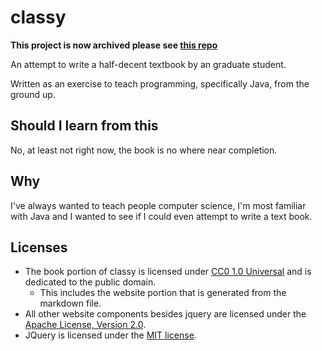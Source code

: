 # classy

**This project is now archived please see [this repo](https://github.com/virustotalop/textbook)**

An attempt to write a half-decent textbook by an graduate student.

Written as an exercise to teach programming, specifically Java, from the ground up.

## Should I learn from this

No, at least not right now, the book is no where near completion.

## Why

I've always wanted to teach people computer science, I'm most familiar with Java
and I wanted to see if I could even attempt to write a text book.

## Licenses

* The book portion of classy is licensed under [CC0 1.0 Universal](/licenses/LICENSE-BOOK) and is dedicated to the public domain.
  * This includes the website portion that is generated from the markdown file.
* All other website components besides jquery are licensed under the [Apache License, Version 2.0](/licenses/LICENSE-WEBSITE).
* JQuery is licensed under the [MIT license](https://jquery.org/license/).
